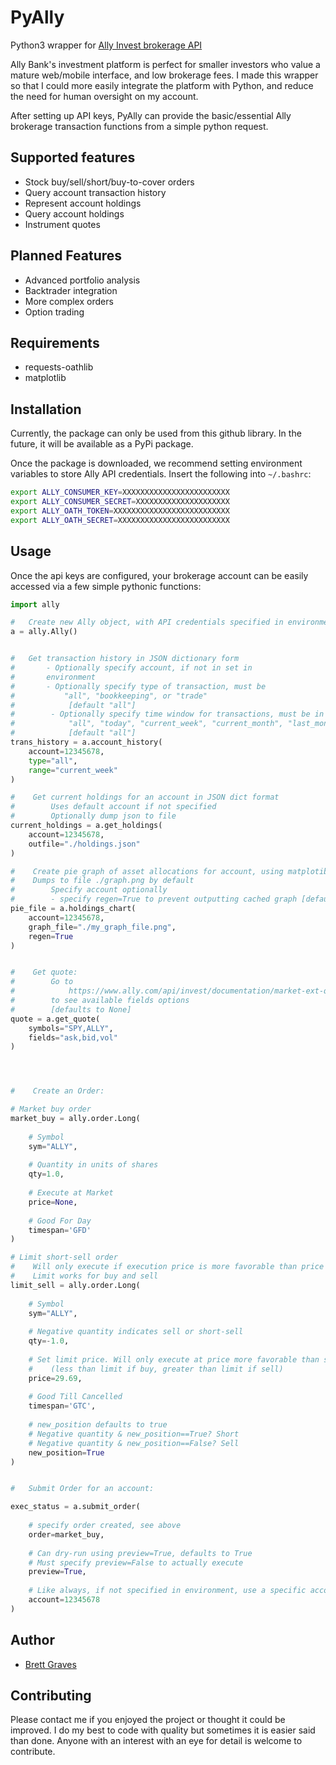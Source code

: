 # PyAlly
Python3 wrapper for [Ally Invest brokerage API](https://www.ally.com/api/invest/documentation/getting-started/ "Ally Invest API")

Ally Bank's investment platform is perfect for smaller investors who value a mature web/mobile interface, and low brokerage fees. I made this wrapper so that I could more easily integrate the platform with Python, and reduce the need for human oversight on my account.

After setting up API keys, PyAlly can provide the basic/essential Ally brokerage transaction functions from a simple python request.

## Supported features
* Stock buy/sell/short/buy-to-cover orders
* Query account transaction history
* Represent account holdings
* Query account holdings
* Instrument quotes
## Planned Features
* Advanced portfolio analysis
* Backtrader integration
* More complex orders
* Option trading

## Requirements
* requests-oathlib
* matplotlib

## Installation
Currently, the package can only be used from this github library. In the future, it will be available as a PyPi package.

Once the package is downloaded, we recommend setting environment variables to store
Ally API credentials. Insert the following into `~/.bashrc`:

```bash
export ALLY_CONSUMER_KEY=XXXXXXXXXXXXXXXXXXXXXXXX
export ALLY_CONSUMER_SECRET=XXXXXXXXXXXXXXXXXXXXX
export ALLY_OATH_TOKEN=XXXXXXXXXXXXXXXXXXXXXXXXXX
export ALLY_OATH_SECRET=XXXXXXXXXXXXXXXXXXXXXXXXX
```


## Usage

Once the api keys are configured, your brokerage account can be easily accessed via a few simple pythonic functions:

```python
import ally

#	Create new Ally object, with API credentials specified in environment
a = ally.Ally()


#	Get transaction history in JSON dictionary form
#		- Optionally specify account, if not in set in
#		environment
#		- Optionally specify type of transaction, must be 
#			"all", "bookkeeping", or "trade"
#            [default "all"]
#        - Optionally specify time window for transactions, must be in 
#            "all", "today", "current_week", "current_month", "last_month"
#            [default "all"]
trans_history = a.account_history(
	account=12345678,
	type="all",
    range="current_week"
)

#    Get current holdings for an account in JSON dict format
#        Uses default account if not specified
#        Optionally dump json to file
current_holdings = a.get_holdings(
    account=12345678,
    outfile="./holdings.json"
)

#    Create pie graph of asset allocations for account, using matplotib
#    Dumps to file ./graph.png by default
#        Specify account optionally
#        - specify regen=True to prevent outputting cached graph [default False]
pie_file = a.holdings_chart(
    account=12345678,
    graph_file="./my_graph_file.png",
    regen=True
)


#    Get quote:
#        Go to
#            https://www.ally.com/api/invest/documentation/market-ext-quotes-get-post/
#        to see available fields options
#        [defaults to None]
quote = a.get_quote(
    symbols="SPY,ALLY",
    fields="ask,bid,vol"
)




#    Create an Order:

# Market buy order
market_buy = ally.order.Long(
    
    # Symbol
    sym="ALLY",
    
    # Quantity in units of shares
    qty=1.0,
    
    # Execute at Market
    price=None,
    
    # Good For Day
    timespan='GFD'
)

# Limit short-sell order
#    Will only execute if execution price is more favorable than price
#    Limit works for buy and sell
limit_sell = ally.order.Long(
    
    # Symbol
    sym="ALLY",
    
    # Negative quantity indicates sell or short-sell
    qty=-1.0,
    
    # Set limit price. Will only execute at price more favorable than specified price
    #    (less than limit if buy, greater than limit if sell)
    price=29.69,
    
    # Good Till Cancelled
    timespan='GTC',
    
    # new_position defaults to true
    # Negative quantity & new_position==True? Short
    # Negative quantity & new_position==False? Sell
    new_position=True
)


#   Submit Order for an account:

exec_status = a.submit_order(
    
    # specify order created, see above
    order=market_buy,
    
    # Can dry-run using preview=True, defaults to True
    # Must specify preview=False to actually execute
    preview=True,
    
    # Like always, if not specified in environment, use a specific account
    account=12345678
)

```

## Author
* [Brett Graves](https://github.com/alienbrett)

## Contributing
Please contact me if you enjoyed the project or thought it could be improved. I do my best to code with quality but sometimes it is easier said than done. Anyone with an interest with an eye for detail is welcome to contribute.